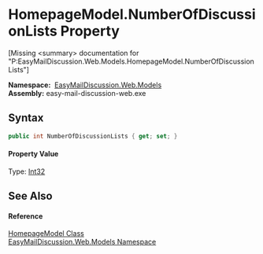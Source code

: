 HomepageModel.NumberOfDiscussionLists Property
==============================================

[Missing &lt;summary> documentation for "P:EasyMailDiscussion.Web.Models.HomepageModel.NumberOfDiscussionLists"]


  **Namespace:**  [EasyMailDiscussion.Web.Models][1]  
  **Assembly:** easy-mail-discussion-web.exe

Syntax
------

```csharp
public int NumberOfDiscussionLists { get; set; }
```

#### Property Value
Type: [Int32][2]

See Also
--------

#### Reference
[HomepageModel Class][3]  
[EasyMailDiscussion.Web.Models Namespace][1]  

[1]: ../README.md
[2]: https://docs.microsoft.com/dotnet/api/system.int32
[3]: README.md